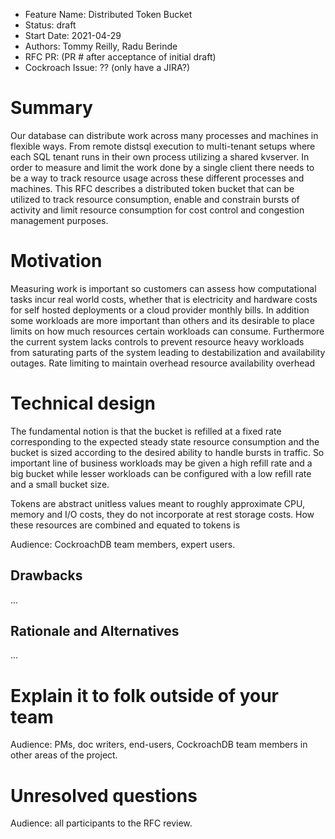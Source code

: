 - Feature Name: Distributed Token Bucket
- Status: draft
- Start Date: 2021-04-29
- Authors: Tommy Reilly, Radu Berinde
- RFC PR: (PR # after acceptance of initial draft)
- Cockroach Issue: ?? (only have a JIRA?)

# Summary

Our database can distribute work across many processes and machines in flexible ways. From remote distsql execution to multi-tenant setups where each SQL tenant runs in their own process utilizing a shared kvserver. In order to measure and limit the work done by a single client there needs to be a way to track resource usage across these different processes and machines. This RFC describes a distributed token bucket that can be utilized to track resource consumption, enable and constrain bursts of activity and limit resource consumption for cost control and congestion management purposes. 

# Motivation

Measuring work is important so customers can assess how computational tasks incur real world costs, whether that is electricity and hardware costs for self hosted deployments or a cloud provider monthly bills. In addition some workloads are more important than others and its desirable to place limits on how much resources certain workloads can consume. Furthermore the current system lacks controls to prevent resource heavy workloads from saturating parts of the system leading to destabilization and availability outages. Rate limiting to maintain overhead resource availability overhead

# Technical design

The fundamental notion is that the bucket is refilled at a fixed rate corresponding to the expected steady state resource consumption and the bucket is sized according to the desired ability to handle bursts in traffic. So important line of business workloads may be given a high refill rate and a big bucket while lesser workloads can be configured with a low refill rate and a small bucket size. 

Tokens are abstract unitless values meant to roughly approximate CPU, memory and I/O costs, they do not incorporate at rest storage costs.  How these resources are combined and equated to tokens is 

Audience: CockroachDB team members, expert users.

## Drawbacks

...

## Rationale and Alternatives

...

# Explain it to folk outside of your team

Audience: PMs, doc writers, end-users, CockroachDB team members in other areas of the project.

# Unresolved questions

Audience: all participants to the RFC review.
